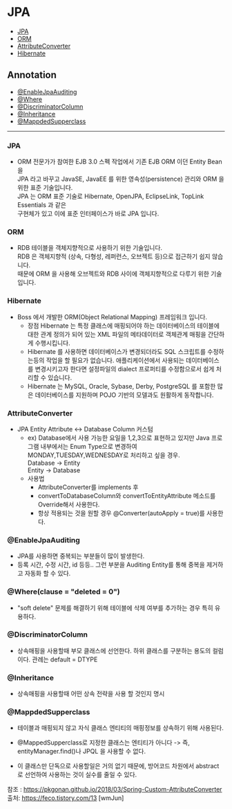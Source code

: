 # JPA
- [JPA](#JPA)
- [ORM](#ORM)
- [AttributeConverter](#attributeconverter)
- [Hibernate](#Hibernate)


## Annotation
- [@EnableJpaAuditing](#@EnableJpaAuditing)
- [@Where](#where(clause-=-“deleted-=0”))
- [@DiscriminatorColumn](#@discriminatorcolumn)
- [@Inheritance](#@inheritance)
- [@MappdedSupperclass](#@MappdedSupperclass)

<hr>

### JPA

- ORM 전문가가 참여한 EJB 3.0 스펙 작업에서 기존 EJB ORM 이던 Entity Bean 을 <br>JPA 라고 바꾸고 JavaSE, JavaEE 를 위한 영속성(persistence) 관리와 ORM 을 위한 표준 기술입니다. <br>JPA 는 ORM 표준 기술로 Hibernate, OpenJPA, EclipseLink, TopLink Essentials 과 같은 <br>구현체가 있고 이에 표준 인터페이스가 바로 JPA 입니다.

### ORM

- RDB 테이블을 객체지향적으로 사용하기 위한 기술입니다. <br>RDB 은 객체지향적 (상속, 다형성, 레퍼런스, 오브젝트 등)으로 접근하기 쉽지 않습니다.<br>
때문에 ORM 을 사용해 오브젝트와 RDB 사이에 객체지향적으로 다루기 위한 기술입니다.

### Hibernate

- Boss 에서 개발한 ORM(Object Relational Mapping) 프레임워크 입니다.
	- 장점
Hibernate 는 특정 클래스에 매핑되어야 하는 데이터베이스의 테이블에 대한 관계 정의가 되어 있는 XML 파일의 메타데이터로 객체관계 매핑을 간단하게 수행시킵니다.
	- Hibernate 를 사용하면 데이터베이스가 변경되더라도 SQL 스크립트를 수정하는등의 작업을 할 필요가 없습니다. 애플리케이션에서 사용되는 데이터베이스를 변경시키고자 한다면 설정파일의 dialect 프로퍼티를 수정함으로서 쉽게 처리할 수 있습니다.
	- Hibernate 는 MySQL, Oracle, Sybase, Derby, PostgreSQL 를 포함한 많은 데이터베이스를 지원하며 POJO 기반의 모델과도 원활하게 동작합니다.

### AttributeConverter
- JPA Entity Attribute <-> Database Column 커스텀
	- ex) Database에서 사용 가능한 요일을 1,2,3으로 표현하고 있지만 Java 프로그램 내부에서는 Enum Type으로 변경하여 <br>MONDAY,TUESDAY,WEDNESDAY로 처리하고 싶을 경우.<br>
Database -> Entity<br>
Entity -> Database<br>
	- 사용법
		- AttributeConverter를 implements 후 
		- convertToDatabaseColumn와 convertToEntityAttribute 메소드를 Override해서 사용한다.
		- 항상 적용되는 것을 원할 경우 @Converter(autoApply = true)를 사용한다.

### @EnableJpaAuditing
- JPA를 사용하면 중복되는 부분들이 많이 발생한다. 
- 등록 시간, 수정 시간, id 등등.. 그런 부분을 Auditing Entity를 통해 중복을 제거하고 자동화 할 수 있다.

### @Where(clause = "deleted = 0")
-  "soft delete" 문제를 해결하기 위해 테이블에 삭제 여부를 추가하는 경우 특히 유용하다.

### @DiscriminatorColumn
- 상속매핑을 사용할때 부모 클래스에 선언한다. 하위 클래스를 구분하는 용도의 컬럼이다. 관례는 default = DTYPE

### @Inheritance
- 상속매핑을 사용할때 어떤 상속 전략을 사용 할 것인지 명시

### @MappdedSupperclass
- 테이블과 매핑되지 않고 자식 클래스 엔티티의 매핑정보를 상속하기 위해 사용된다.

- @MappedSupperclass로 지정한 클래스는 엔티티가 아니다 -> 즉, entityManager.find()나 JPQL 을 사용할 수 없다.

- 이 클래스만 단독으로 사용할일은 거의 없기 때문에, 방어코드 차원에서 abstract 로 선언하여 사용하는 것이 실수를 줄일 수 있다.


참조 : https://pkgonan.github.io/2018/03/Spring-Custom-AttributeConverter<br>
출처: https://feco.tistory.com/13 [wmJun]